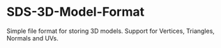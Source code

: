 SDS-3D-Model-Format
===================

Simple file format for storing 3D models. Support for Vertices, Triangles, Normals and UVs.
